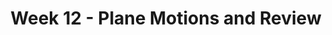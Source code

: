 ---
title: Week 12 - Plane Motions and Review
contents:
  - date: 2024-04-01
    items:
      - type: lecture
        topics:
          - General plane motions
  - date: 2024-04-03
    items:
      - type: lecture
        topics:
          - Midterm 1 review
      - type: homework
        title: HW10
        link: "#"
        due_date: 2024-04-10
--- 
